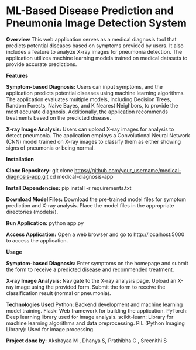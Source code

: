 # ML-Based Disease Prediction and Pneumonia Image Detection System

**Overview**
This web application serves as a medical diagnosis tool that predicts potential diseases based on symptoms provided by users. It also includes a feature to analyze X-ray images for pneumonia detection. The application utilizes machine learning models trained on medical datasets to provide accurate predictions.

**Features**

**Symptom-based Diagnosis:**
Users can input symptoms, and the application predicts potential diseases using machine learning algorithms.
The application evaluates multiple models, including Decision Trees, Random Forests, Naive Bayes, and K Nearest Neighbors, to provide the most accurate diagnosis.
Additionally, the application recommends treatments based on the predicted disease.

**X-ray Image Analysis:**
Users can upload X-ray images for analysis to detect pneumonia.
The application employs a Convolutional Neural Network (CNN) model trained on X-ray images to classify them as either showing signs of pneumonia or being normal.

**Installation**

**Clone Repository:**
git clone https://github.com/your_username/medical-diagnosis-app.git
cd medical-diagnosis-app

**Install Dependencies:**
pip install -r requirements.txt

**Download Model Files:**
Download the pre-trained model files for symptom prediction and X-ray analysis.
Place the model files in the appropriate directories (models/).

**Run Application:**
python app.py

**Access Application:**
Open a web browser and go to http://localhost:5000 to access the application.

**Usage**

**Symptom-based Diagnosis:**
Enter symptoms on the homepage and submit the form to receive a predicted disease and recommended treatment.

**X-ray Image Analysis:**
Navigate to the X-ray analysis page.
Upload an X-ray image using the provided form.
Submit the form to receive the classification result (normal or pneumonia).

**Technologies Used**
Python: Backend development and machine learning model training.
Flask: Web framework for building the application.
PyTorch: Deep learning library used for image analysis.
scikit-learn: Library for machine learning algorithms and data preprocessing.
PIL (Python Imaging Library): Used for image processing.

**Project done by:**
Akshayaa M , Dhanya S, Prathibha G , Sreenithi S
